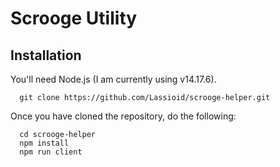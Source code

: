 # Scrooge Utility

## Installation

You'll need Node.js (I am currently using v14.17.6).

```
  git clone https://github.com/Lassioid/scrooge-helper.git
```

Once you have cloned the repository, do the following:

```
  cd scrooge-helper
  npm install
  npm run client
```

